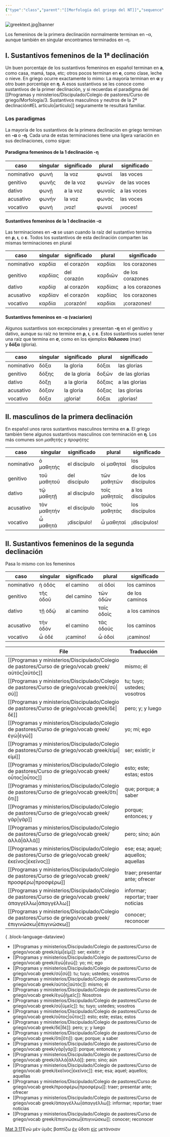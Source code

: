 ```yaml
---
{"type":"class","parent":"[[Morfología del griego del NT]]","sequence":7,"tags":["Cursos"],"links":null,"slides":null,"related":["[[Introducción al griego bíblico]]"],"dg-publish":true,"permalink":"/programas-y-ministerios/discipulado/colegio-de-pastores/curso-de-griego/morfologia/7-sustantivos-femeninos-de-la-1a-declinacion/","dgPassFrontmatter":true}
---
```


![greektext.jpg|banner](/img/user/Programas%20y%20ministerios/Discipulado/Colegio%20de%20pastores/Curso%20de%20griego/greektext.jpg)


Los femeninos de la primera declinación normalmente terminan en –α, aunque también en singular encontramos terminados en –η.

## I. Sustantivos femeninos de la 1ª declinación
Un buen porcentaje de los sustantivos femeninos en español terminan en **a**, como casa, mamá, tapa, etc; otros pocos terminan en **e**, como clase, leche o nieve. En griego ocurre exactamente lo mimo: La mayoría terminan en **α** y otro buen porcentaje en **η**. A esos sustantivos se les conoce como sustantivos de la primer declinación, y si recuerdas el paradigma del [[Programas y ministerios/Discipulado/Colegio de pastores/Curso de griego/Morfología/3. Sustantivos masculinos y neutros de la 2ª declinación#EL artículo\|artículo]] seguramente te resultará familiar. 

### Los paradigmas
La mayoría de los sustantivos de la primera declinación en griego terminan en **-α** o **-η**. Cada una de estas terminaciones tiene una ligera variación en sus declinaciones, como sigue:


#### Paradigma femeninos de la 1 declinación -η

| caso       | singular | significado | plural | significado  |
| ---------- | -------- | ----------- | ------ | ------------ |
| nominativo | φωνή     | la voz      | φωναί  | las voces    |
| genitivo   | φωνῆς    | de la voz   | φωνῶν  | de las voces |
| dativo     | φωνῇ     | a la voz    | φωναῖς | a las voces  |
| acusativo  | φωνήν    | la voz      | φωνάς  | las voces    |
| vocativo   | φωνή     | ¡voz!       | φωναί  | ¡voces!      |

#### Sustantivos femeninos de la 1 declinación -α
Las terminaciones en **-α** se usan cuando la raíz del sustantivo termina en **ρ**, **ι**, o **ε**. Todos los sustantivos de esta declinación comparten las mismas terminaciones en plural

| caso       | singular | significado | plural   | significado      |
| ---------- | -------- | ----------- | -------- | ---------------- |
| nominativo | καρδία   | el corazón  | καρδίαι  | los corazones    |
| genitivo   | καρδίας  | del corazón | καρδιῶν  | de los corazones |
| dativo     | καρδίᾳ   | al corazón  | καρδίαις | a los corazones  |
| acusativo  | καρδίαν  | el corazón  | καρδίας  | los corazones    |
| vocativo   | καρδία   | ¡corazón!   | καρδίαι  | ¡corazones!      |

#### Sustantivos femeninos en -α (vaciarion)
Algunos sustantivos son excepcionales y presentan **-η** en el genitivo y dativo, aunque su raíz no termine en **ρ**, **ι**, o **ε**. Estos sustantivos suelen tener una raíz que termina en **σ**, como en los ejemplos **θάλασσα** (mar) y **δόξα** (gloria).

| caso       | singular         | significado | plural           | significado |
| ---------- | ---------------- | ----------- | ---------------- | ----------- |
| nominativo | δόξα             | la gloria   | δόξαι            | las glorias |
| genitivo   | δόξης            | de la gloria| δοξῶν            | de las glorias |
| dativo     | δόξῃ             | a la gloria | δόξαις           | a las glorias |
| acusativo  | δόξαν            | la gloria   | δόξας            | las glorias |
| vocativo   | δόξα             | ¡gloria!    | δόξαι            | ¡glorias!   |

## II. masculinos de la primera declinación
En español unos raros sustantivos masculinos termina en **a**. El griego también tiene algunos sustantivos masculinos con terminación en **η**. Los más comunes son *μαθητής* y *προφήτης*

| caso       | singular           | significado | plural             | significado |
| ---------- | ------------------ | ----------- | ------------------ | ----------- |
| nominativo | ὁ μαθητής          | el discípulo| οἱ μαθηταί         | los discípulos |
| genitivo   | τοῦ μαθητοῦ        | del discípulo| τῶν μαθητῶν        | de los discípulos |
| dativo     | τῷ μαθητῇ          | al discípulo | τοῖς μαθηταῖς      | a los discípulos |
| acusativo  | τὸν μαθητήν        | el discípulo | τοὺς μαθητάς       | los discípulos |
| vocativo   | ὦ μαθητά           | ¡discípulo!  | ὦ μαθηταί          | ¡discípulos! |

## II. Sustantivos femeninos de la segunda declinación 
Pasa lo mismo con los femeninos

| caso       | singular         | significado | plural           | significado |
| ---------- | ---------------- | ----------- | ---------------- | ----------- |
| nominativo | ἡ ὁδός           | el camino   | αἱ ὁδοί          | los caminos |
| genitivo   | τῆς ὁδοῦ         | del camino  | τῶν ὁδῶν         | de los caminos |
| dativo     | τῇ ὁδῷ          | al camino   | ταῖς ὁδοῖς       | a los caminos |
| acusativo  | τήν ὁδόν         | el camino   | τάς ὁδούς        | los caminos |
| vocativo   | ὦ ὁδέ           | ¡camino!    | ὦ ὁδοί           | ¡caminos!   |





| File                                                                                                              | Traducción                          |
| ----------------------------------------------------------------------------------------------------------------- | ----------------------------------- |
| [[Programas y ministerios/Discipulado/Colegio de pastores/Curso de griego/vocab greek/αὐτός\|αὐτός]]           | mismo; él                           |
| [[Programas y ministerios/Discipulado/Colegio de pastores/Curso de griego/vocab greek/σύ\|σύ]]                 | tu; tuyo; ustedes; vosotros         |
| [[Programas y ministerios/Discipulado/Colegio de pastores/Curso de griego/vocab greek/δὲ\|δὲ]]                 | pero; y; y luego                    |
| [[Programas y ministerios/Discipulado/Colegio de pastores/Curso de griego/vocab greek/ἐγώ\|ἐγώ]]               | yo; mi; ego                         |
| [[Programas y ministerios/Discipulado/Colegio de pastores/Curso de griego/vocab greek/εἰμί\|εἰμί]]             | ser; existir; ir                    |
| [[Programas y ministerios/Discipulado/Colegio de pastores/Curso de griego/vocab greek/οὗτος\|οὗτος]]           | esto; este; estas; estos            |
| [[Programas y ministerios/Discipulado/Colegio de pastores/Curso de griego/vocab greek/ὅτι\|ὅτι]]               | que; porque; a saber                |
| [[Programas y ministerios/Discipulado/Colegio de pastores/Curso de griego/vocab greek/γάρ\|γάρ]]               | porque; entonces; y                 |
| [[Programas y ministerios/Discipulado/Colegio de pastores/Curso de griego/vocab greek/ἀλλά\|ἀλλά]]             | pero; sino; aún                     |
| [[Programas y ministerios/Discipulado/Colegio de pastores/Curso de griego/vocab greek/ἐκεῖνος\|ἐκεῖνος]]       | ese; esa; aquel; aquellos; aquellas |
| [[Programas y ministerios/Discipulado/Colegio de pastores/Curso de griego/vocab greek/προσφέρω\|προσφέρω]]     | traer; presentar ante; ofrecer      |
| [[Programas y ministerios/Discipulado/Colegio de pastores/Curso de griego/vocab greek/ἀπαγγέλλω\|ἀπαγγέλλω]]   | informar; reportar; traer noticias  |
| [[Programas y ministerios/Discipulado/Colegio de pastores/Curso de griego/vocab greek/ἐπιγινώσκω\|ἐπιγινώσκω]] | conocer; reconocer                  |

{ .block-language-dataview}
- [[Programas y ministerios/Discipulado/Colegio de pastores/Curso de griego/vocab greek/εἰμί\|εἰμί]]: ser; existir; ir
- [[Programas y ministerios/Discipulado/Colegio de pastores/Curso de griego/vocab greek/ἐγώ\|ἐγώ]]: yo; mi; ego
- [[Programas y ministerios/Discipulado/Colegio de pastores/Curso de griego/vocab greek/σύ\|σύ]]: tu; tuyo; ustedes; vosotros
- [[Programas y ministerios/Discipulado/Colegio de pastores/Curso de griego/vocab greek/αὐτός\|αὐτός]]: mismo; él
- [[Programas y ministerios/Discipulado/Colegio de pastores/Curso de griego/vocab greek/ἐγώ\|ἡμεῖς]]: Nosotros
- [[Programas y ministerios/Discipulado/Colegio de pastores/Curso de griego/vocab greek/σύ\|ὑμεῖς]]: tu; tuyo; ustedes; vosotros
- [[Programas y ministerios/Discipulado/Colegio de pastores/Curso de griego/vocab greek/οὗτος\|οὗτος]]: esto; este; estas; estos
- [[Programas y ministerios/Discipulado/Colegio de pastores/Curso de griego/vocab greek/δὲ\|δὲ]]: pero; y; y luego
- [[Programas y ministerios/Discipulado/Colegio de pastores/Curso de griego/vocab greek/ὅτι\|ὅτι]]: que; porque; a saber
- [[Programas y ministerios/Discipulado/Colegio de pastores/Curso de griego/vocab greek/γάρ\|γάρ]]: porque; entonces; y
- [[Programas y ministerios/Discipulado/Colegio de pastores/Curso de griego/vocab greek/ἀλλά\|ἀλλά]]: pero; sino; aún
- [[Programas y ministerios/Discipulado/Colegio de pastores/Curso de griego/vocab greek/ἐκεῖνος\|ἐκεῖνος]]: ese; esa; aquel; aquellos; aquellas
- [[Programas y ministerios/Discipulado/Colegio de pastores/Curso de griego/vocab greek/προσφέρω\|προσφέρω]]: traer; presentar ante; ofrecer
- [[Programas y ministerios/Discipulado/Colegio de pastores/Curso de griego/vocab greek/ἀπαγγέλλω\|ἀπαγγέλλω]]: informar; reportar; traer noticias
- [[Programas y ministerios/Discipulado/Colegio de pastores/Curso de griego/vocab greek/ἐπιγινώσκω\|ἐπιγινώσκω]]: conocer; reconocer

[Mat 3:11](https://ref.ly/logosres/LLS:NA28;ref=bible$2Bna27.61.3.11)Ἐγὼ μὲν ὑμᾶς βαπτίζω [ἐν](https://ref.ly/logosres/LLS:NA28;ref=bible$2Bna27.61.3.11;pos=res$2FLLS:NA28$2F2022-05-10T16:22:18Z$2F455444) ὕδατι [εἰς](https://ref.ly/logosres/LLS:NA28;ref=bible$2Bna27.61.3.11;pos=res$2FLLS:NA28$2F2022-05-10T16:22:18Z$2F455456) μετάνοιαν